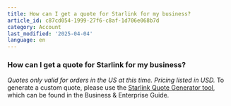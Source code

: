 ```yaml
---
title: How can I get a quote for Starlink for my business?
article_id: c87cd054-1999-27f6-c8af-1d706e068b7d
category: Account
last_modified: '2025-04-04'
language: en
---
```


### How can I get a quote for Starlink for my business?
_Quotes only valid for orders in the US at this time. Pricing listed in USD._
To generate a custom quote, please use the [Starlink Quote Generator tool](https://www.starlink.com/support/article/<https:/starlink-enterprise-guide.readme.io/docs/generate-a-quote>), which can be found in the Business & Enterprise Guide.